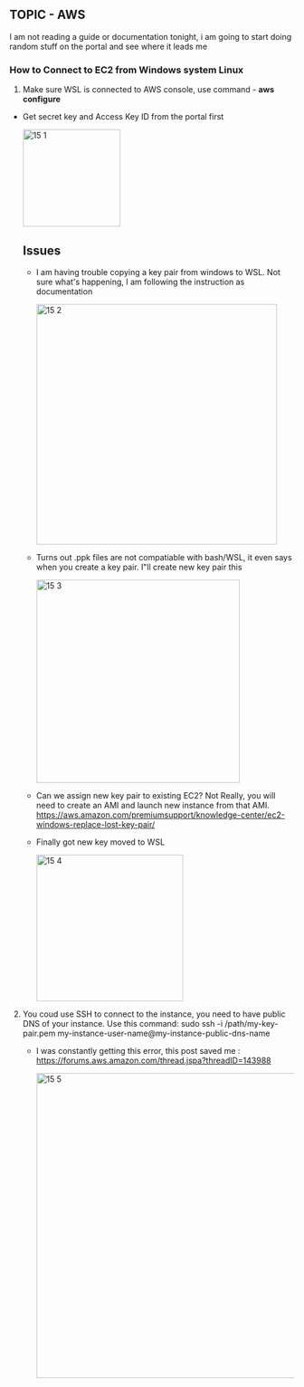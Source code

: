 ## TOPIC - AWS 

I am not reading a guide or documentation tonight, i am going to start doing random stuff on the portal and see where it leads me 

### How to Connect to EC2 from Windows system Linux 

1. Make sure WSL is connected to AWS console, use command - **aws configure** 
   
 - Get secret key and Access Key ID from the portal first 
  
      <img width="172" alt="15 1" src="https://user-images.githubusercontent.com/44376898/91630700-68b8ff80-e988-11ea-8b42-b5f767cb90b8.png">

      ## Issues

      - I am having trouble copying a key pair from windows to WSL. Not sure what's happening, I am following the instruction as documentation 

        <img width="425" alt="15 2" src="https://user-images.githubusercontent.com/44376898/91630750-dcf3a300-e988-11ea-8e0c-350cabbaf90e.png">

      - Turns out .ppk files are not compatiable with bash/WSL, it even says when you create a key pair. I"ll create new key pair this 

        <img width="359" alt="15 3" src="https://user-images.githubusercontent.com/44376898/91630840-d0237f00-e989-11ea-97b2-636da9bc44d5.png">

      - Can we assign new key pair to existing EC2? Not Really, you will need to create an AMI and launch new instance from that AMI. https://aws.amazon.com/premiumsupport/knowledge-center/ec2-windows-replace-lost-key-pair/

      - Finally got new key moved to WSL 


        <img width="259" alt="15 4" src="https://user-images.githubusercontent.com/44376898/91631693-55aa2d80-e990-11ea-987d-61a148e2667c.png">
    
2. You coud use SSH to connect to the instance, you need to have public DNS of your instance. Use this command: sudo ssh -i /path/my-key-pair.pem my-instance-user-name@my-instance-public-dns-name 

   - I was constantly getting this error, this post saved me : https://forums.aws.amazon.com/thread.jspa?threadID=143988 
   
      <img width="539" alt="15 5" src="https://user-images.githubusercontent.com/44376898/91632757-d15ba880-e997-11ea-86a3-03e2c0d9ac80.png">

   
